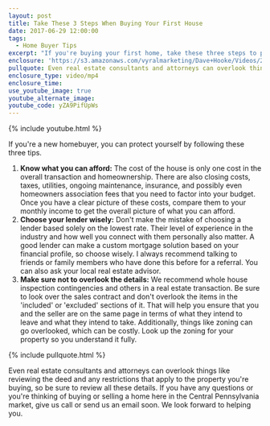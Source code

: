 ```yaml
---
layout: post
title: Take These 3 Steps When Buying Your First House
date: 2017-06-29 12:00:00
tags:
  - Home Buyer Tips
excerpt: "If you're buying your first home, take these three steps to protect yourself throughout the whole process."
enclosure: 'https://s3.amazonaws.com/vyralmarketing/Dave+Hooke/Videos/2017/Central+PA+Real+Estate+Agent-+first-time+homebuyers+Real+Estate.mp4'
pullquote: Even real estate consultants and attorneys can overlook things like reviewing the deed.
enclosure_type: video/mp4
enclosure_time:
use_youtube_image: true
youtube_alternate_image:
youtube_code: yZA9PifUpWs
---
```



{% include youtube.html %}

If you're a new homebuyer, you can protect yourself by following these three tips.

1. **Know what you can afford:** The cost of the house is only one cost in the overall transaction and homeownership. There are also closing costs, taxes, utilities, ongoing maintenance, insurance, and possibly even homeowners association fees that you need to factor into your budget. Once you have a clear picture of these costs, compare them to your monthly income to get the overall picture of what you can afford.&nbsp;
2. **Choose your lender wisely:** Don't make the mistake of choosing a lender based solely on the lowest rate. Their level of experience in the industry and how well you connect with them personally also matter. A good lender can make a custom mortgage solution based on your financial profile, so choose wisely. I always recommend talking to friends or family members who have done this before for a referral. You can also ask your local real estate advisor.&nbsp;
3. **Make sure not to overlook the details:** We recommend whole house inspection contingencies and others in a real estate transaction. Be sure to look over the sales contract and don't overlook the items in the 'included' or 'excluded' sections of it. That will help you ensure that you and the seller are on the same page in terms of what they intend to leave and what they intend to take. Additionally, things like zoning can go overlooked, which can be costly. Look up the zoning for your property so you understand it fully.&nbsp;

{% include pullquote.html %}

Even real estate consultants and attorneys can overlook things like reviewing the deed and any restrictions that apply to the property you're buying, so be sure to review all these details. If you have any questions or you're thinking of buying or selling a home here in the Central Pennsylvania market, give us call or send us an email soon. We look forward to helping you.
<br>&nbsp;
